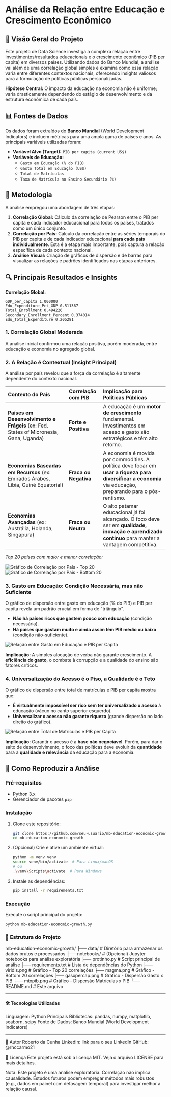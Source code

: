 # Análise da Relação entre Educação e Crescimento Econômico

## 📌 Visão Geral do Projeto

Este projeto de Data Science investiga a complexa relação entre investimentos/resultados educacionais e o crescimento econômico (PIB per capita) em diversos países. Utilizando dados do Banco Mundial, a análise vai além de uma correlação global simples e examina como essa relação varia entre diferentes contextos nacionais, oferecendo insights valiosos para a formulação de políticas públicas personalizadas.

**Hipótese Central:** O impacto da educação na economia não é uniforme; varia drasticamente dependendo do estágio de desenvolvimento e da estrutura econômica de cada país.

## 📊 Fontes de Dados

Os dados foram extraídos do **Banco Mundial** (World Development Indicators) e incluem métricas para uma ampla gama de países e anos. As principais variáveis utilizadas foram:

- **Variável Alvo (Target):** `PIB per capita (current US$)`
- **Variáveis de Educação:**
  - `Gasto em Educação (% do PIB)`
  - `Gasto Total em Educação (US$)`
  - `Total de Matrículas`
  - `Taxa de Matrícula no Ensino Secundário (%)`

## 🧪 Metodologia

A análise empregou uma abordagem de três etapas:

1. **Correlação Global:** Cálculo da correlação de Pearson entre o PIB per capita e cada indicador educacional para todos os países, tratados como um único conjunto.
2. **Correlação por País:** Cálculo da correlação entre as séries temporais do PIB per capita e de cada indicador educacional **para cada país individualmente**. Esta é a etapa mais importante, pois captura a relação específica de cada contexto nacional.
3. **Análise Visual:** Criação de gráficos de dispersão e de barras para visualizar as relações e padrões identificados nas etapas anteriores.

## 🔍 Principais Resultados e Insights

**Correlação Global:**

```
GDP_per_capita 1.000000
Edu_Expenditure_Pct_GDP 0.511367
Total_Enrollment 0.494226
Secondary_Enrollment_Percent 0.374014
Edu_Total_Expenditure 0.205281
```

### 1. Correlação Global Moderada
A análise inicial confirmou uma relação positiva, porém moderada, entre educação e economia no agregado global.

### 2. A Relação é Contextual (Insight Principal)
A análise por país revelou que a força da correlação é altamente dependente do contexto nacional.

| Contexto do País | Correlação com PIB | Implicação para Políticas Públicas |
| :--- | :--- | :--- |
| **Países em Desenvolvimento e Frágeis** (ex: Fed. States of Micronesia, Gana, Uganda) | **Forte e Positiva** | A educação é um **motor de crescimento** fundamental. Investimentos em acesso e gasto são estratégicos e têm alto retorno. |
| **Economias Baseadas em Recursos** (ex: Emirados Árabes, Líbia, Guiné Equatorial) | **Fraca ou Negativa** | A economia é movida por commodities. A política deve focar em **usar a riqueza para diversificar a economia** via educação, preparando para o pós-rentismo. |
| **Economias Avançadas** (ex: Austrália, Holanda, Singapura) | **Fraca ou Neutra** | O alto patamar educacional já foi alcançado. O foco deve ser em **qualidade, inovação e aprendizado contínuo** para manter a vantagem competitiva. |

*Top 20 países com maior e menor correlação:*

![Gráfico de Correlação por País - Top 20](viridis.png)
![Gráfico de Correlação por País - Bottom 20](magma.png)

### 3. Gasto em Educação: Condição Necessária, mas não Suficiente
O gráfico de dispersão entre gasto em educação (% do PIB) e PIB per capita revela um padrão crucial em forma de "triângulo".

- **Não há países ricos que gastem pouco com educação** (condição necessária).
- **Há países que gastam muito e ainda assim têm PIB médio ou baixo** (condição não-suficiente).

![Relação entre Gasto em Educação e PIB per Capita](gasxpercap.png)

**Implicação:** A simples alocação de verba não garante crescimento. A **eficiência do gasto**, o combate à corrupção e a qualidade do ensino são fatores críticos.

### 4. Universalização do Acesso é o Piso, a Qualidade é o Teto
O gráfico de dispersão entre total de matrículas e PIB per capita mostra que:
- **É virtualmente impossível ser rico sem ter universalizado o acesso** à educação (vácuo no canto superior esquerdo).
- **Universalizar o acesso não garante riqueza** (grande dispersão no lado direito do gráfico).

![Relação entre Total de Matrículas e PIB per Capita](mtxpib.png)

**Implicação:** Garantir o acesso é a **base não negociável**. Porém, para dar o salto de desenvolvimento, o foco das políticas deve evoluir da **quantidade** para a **qualidade e relevância** da educação para a economia.

## 🚀 Como Reproduzir a Análise

### Pré-requisitos
- Python 3.x
- Gerenciador de pacotes `pip`

### Instalação
1. Clone este repositório:
    ```bash
    git clone https://github.com/seu-usuario/mb-education-economic-growth.git
    cd mb-education-economic-growth
    ```
2. (Opcional) Crie e ative um ambiente virtual:
    ```bash
    python -m venv venv
    source venv/bin/activate  # Para Linux/macOS
    # ou
    .\venv\Scripts\activate  # Para Windows
    ```
3. Instale as dependências:
    ```bash
    pip install -r requirements.txt
    ```

### Execução
Execute o script principal do projeto:
```bash
python mb-education-economic-growth.py
```

### 📂 Estrutura do Projeto
mb-education-economic-growth/
├── data/                   # Diretório para armazenar os dados brutos e processados
├── notebooks/              # (Opcional) Jupyter notebooks para análise exploratória
├── protinho.py             # Script principal de análise
├── requirements.txt        # Lista de dependências do Python
├── viridis.png             # Gráfico - Top 20 correlações
├── magma.png               # Gráfico - Bottom 20 correlações
├── gasxpercap.png          # Gráfico - Dispersão Gasto x PIB
├── mtxpib.png              # Gráfico - Dispersão Matrículas x PIB
└── README.md               # Este arquivo

---

#### 🛠 Tecnologias Utilizadas
Linguagem: Python
Principais Bibliotecas: pandas, numpy, matplotlib, seaborn, scipy
Fonte de Dados: Banco Mundial (World Development Indicators)

----
👤 Autor Roberto da Cunha
LinkedIn: link para o seu LinkedIn
GitHub: @rhccarmo21

📄 Licença
Este projeto está sob a licença MIT. Veja o arquivo LICENSE para mais detalhes.

Nota: Este projeto é uma análise exploratória. Correlação não implica causalidade. Estudos futuros podem empregar métodos mais robustos (e.g., dados em painel com defasagem temporal) para investigar melhor a relação causal.
